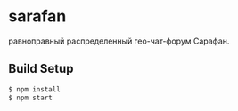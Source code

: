 # sarafan
равноправный распределенный гео-чат-форум Сарафан.

## Build Setup

```bash
$ npm install
$ npm start
```
